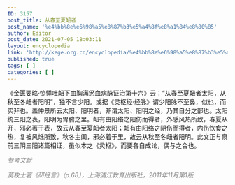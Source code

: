 ```yaml
---
ID: 3157
post_title: 从春至夏衄者
post_name: '%e4%bb%8e%e6%98%a5%e8%87%b3%e5%a4%8f%e8%a1%84%e8%80%85'
author: Editor
post_date: 2021-07-05 18:03:11
layout: encyclopedia
link: 'http://kege.org.cn/encyclopedia/%e4%bb%8e%e6%98%a5%e8%87%b3%e5%a4%8f%e8%a1%84%e8%80%85'
published: true
tags: [ ]
categories: [ ]
---
```

《金匮要略·惊悸吐衄下血胸满瘀血病脉证治第十六》云：“从春至夏衄者太阳，从秋至冬衄者阳明”，独不言少阳。或据《灵枢经·经脉》谓少阳脉不至鼻，似也，而实非也。盖仲景所云太阳、阳明者，非谓太阳、阳明之经，乃其自分之部也。太阳统三阳之表，阳明为胃腑之里。衄有由阳络之阳伤而得者，外感风热所致，春夏从开，邪必著于表，故云从春至夏衄者太阳；衄有由阳络之阴伤而得者，内伤饮食之热，复被风烁所致，秋冬主阖，邪必着于里，故云从秋至冬衄者阳明。此文正与泉前三阴三阳诸篇相证，虽似本之《灵枢》，而要各自成论，偶与之合也。

<span style="color: #808080;"><em>参考文献</em></span>

<span style="color: #808080;"><em>莫枚士著《研经言》（p.68），上海浦江教育出版社，2011年11月第1版</em></span>